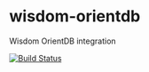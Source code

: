 wisdom-orientdb
===============

Wisdom OrientDB integration

[![Build Status](https://travis-ci.org/wisdom-framework/wisdom-ractivejs.png)](https://travis-ci.org/wisdom-framework/wisdom-orientdb)

